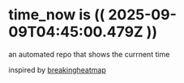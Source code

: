 # time_now is (( 2025-09-09T04:45:00.479Z ))

an automated repo that shows the currnent time

inspired by [breakingheatmap](https://github.com/breakingheatmap/breakingheatmap)